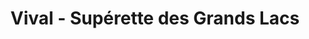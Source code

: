 ---
title: "Vival - Supérette des Grands Lacs"
url: /gastes/vival-superette-des-grands-lacs/
shop: commodité
---